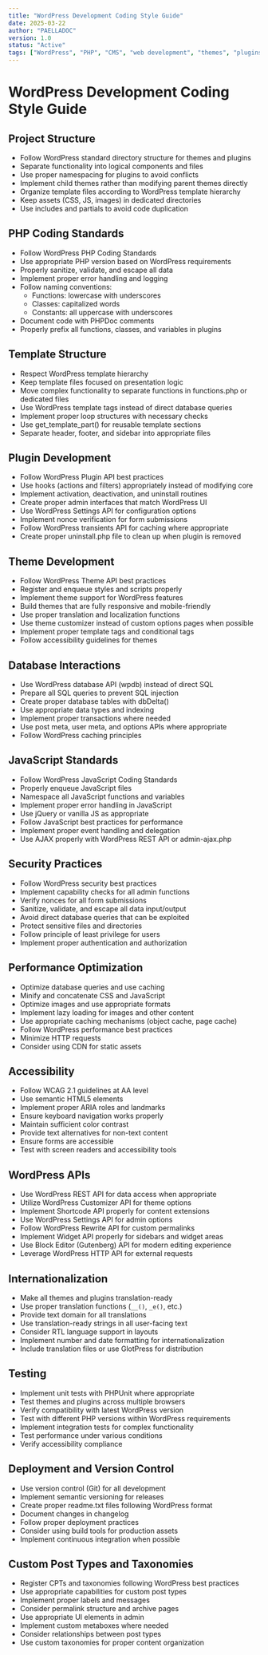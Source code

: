 ```yaml
---
title: "WordPress Development Coding Style Guide"
date: 2025-03-22
author: "PAELLADOC"
version: 1.0
status: "Active"
tags: ["WordPress", "PHP", "CMS", "web development", "themes", "plugins"]
---
```


# WordPress Development Coding Style Guide

## Project Structure
- Follow WordPress standard directory structure for themes and plugins
- Separate functionality into logical components and files
- Use proper namespacing for plugins to avoid conflicts
- Implement child themes rather than modifying parent themes directly
- Organize template files according to WordPress template hierarchy
- Keep assets (CSS, JS, images) in dedicated directories
- Use includes and partials to avoid code duplication

## PHP Coding Standards
- Follow WordPress PHP Coding Standards
- Use appropriate PHP version based on WordPress requirements
- Properly sanitize, validate, and escape all data
- Implement proper error handling and logging
- Follow naming conventions:
  - Functions: lowercase with underscores
  - Classes: capitalized words
  - Constants: all uppercase with underscores
- Document code with PHPDoc comments
- Properly prefix all functions, classes, and variables in plugins

## Template Structure
- Respect WordPress template hierarchy
- Keep template files focused on presentation logic
- Move complex functionality to separate functions in functions.php or dedicated files
- Use WordPress template tags instead of direct database queries
- Implement proper loop structures with necessary checks
- Use get_template_part() for reusable template sections
- Separate header, footer, and sidebar into appropriate files

## Plugin Development
- Follow WordPress Plugin API best practices
- Use hooks (actions and filters) appropriately instead of modifying core
- Implement activation, deactivation, and uninstall routines
- Create proper admin interfaces that match WordPress UI
- Use WordPress Settings API for configuration options
- Implement nonce verification for form submissions
- Follow WordPress transients API for caching where appropriate
- Create proper uninstall.php file to clean up when plugin is removed

## Theme Development
- Follow WordPress Theme API best practices
- Register and enqueue styles and scripts properly
- Implement theme support for WordPress features
- Build themes that are fully responsive and mobile-friendly
- Use proper translation and localization functions
- Use theme customizer instead of custom options pages when possible
- Implement proper template tags and conditional tags
- Follow accessibility guidelines for themes

## Database Interactions
- Use WordPress database API (wpdb) instead of direct SQL
- Prepare all SQL queries to prevent SQL injection
- Create proper database tables with dbDelta()
- Use appropriate data types and indexing
- Implement proper transactions where needed
- Use post meta, user meta, and options APIs where appropriate
- Follow WordPress caching principles

## JavaScript Standards
- Follow WordPress JavaScript Coding Standards
- Properly enqueue JavaScript files
- Namespace all JavaScript functions and variables
- Implement proper error handling in JavaScript
- Use jQuery or vanilla JS as appropriate
- Follow JavaScript best practices for performance
- Implement proper event handling and delegation
- Use AJAX properly with WordPress REST API or admin-ajax.php

## Security Practices
- Follow WordPress security best practices
- Implement capability checks for all admin functions
- Verify nonces for all form submissions
- Sanitize, validate, and escape all data input/output
- Avoid direct database queries that can be exploited
- Protect sensitive files and directories
- Follow principle of least privilege for users
- Implement proper authentication and authorization

## Performance Optimization
- Optimize database queries and use caching
- Minify and concatenate CSS and JavaScript
- Optimize images and use appropriate formats
- Implement lazy loading for images and other content
- Use appropriate caching mechanisms (object cache, page cache)
- Follow WordPress performance best practices
- Minimize HTTP requests
- Consider using CDN for static assets

## Accessibility
- Follow WCAG 2.1 guidelines at AA level
- Use semantic HTML5 elements
- Implement proper ARIA roles and landmarks
- Ensure keyboard navigation works properly
- Maintain sufficient color contrast
- Provide text alternatives for non-text content
- Ensure forms are accessible
- Test with screen readers and accessibility tools

## WordPress APIs
- Use WordPress REST API for data access when appropriate
- Utilize WordPress Customizer API for theme options
- Implement Shortcode API properly for content extensions
- Use WordPress Settings API for admin options
- Follow WordPress Rewrite API for custom permalinks
- Implement Widget API properly for sidebars and widget areas
- Use Block Editor (Gutenberg) API for modern editing experience
- Leverage WordPress HTTP API for external requests

## Internationalization
- Make all themes and plugins translation-ready
- Use proper translation functions (`__()`, `_e()`, etc.)
- Provide text domain for all translations
- Use translation-ready strings in all user-facing text
- Consider RTL language support in layouts
- Implement number and date formatting for internationalization
- Include translation files or use GlotPress for distribution

## Testing
- Implement unit tests with PHPUnit where appropriate
- Test themes and plugins across multiple browsers
- Verify compatibility with latest WordPress version
- Test with different PHP versions within WordPress requirements
- Implement integration tests for complex functionality
- Test performance under various conditions
- Verify accessibility compliance

## Deployment and Version Control
- Use version control (Git) for all development
- Implement semantic versioning for releases
- Create proper readme.txt files following WordPress format
- Document changes in changelog
- Follow proper deployment practices
- Consider using build tools for production assets
- Implement continuous integration when possible

## Custom Post Types and Taxonomies
- Register CPTs and taxonomies following WordPress best practices
- Use appropriate capabilities for custom post types
- Implement proper labels and messages
- Consider permalink structure and archive pages
- Use appropriate UI elements in admin
- Implement custom metaboxes where needed
- Consider relationships between post types
- Use custom taxonomies for proper content organization 